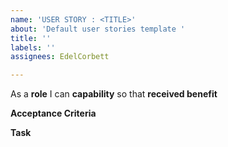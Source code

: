 ```yaml
---
name: 'USER STORY : <TITLE>'
about: 'Default user stories template '
title: ''
labels: ''
assignees: EdelCorbett

---
```


As a **role** I can **capability** so that **received benefit**



**Acceptance Criteria**


**Task**
